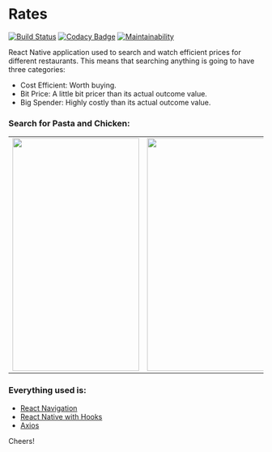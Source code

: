 # Rates
[![Build Status](https://travis-ci.org/rob729/Minimal_ToDo.svg?branch=master)](https://travis-ci.org/rob729/Minimal_ToDo)
[![Codacy Badge](https://api.codacy.com/project/badge/Grade/346c2ba7d2d841a48fc83734e3d2d682)](https://app.codacy.com/app/rob729/Minimal_ToDo?utm_source=github.com&utm_medium=referral&utm_content=rob729/Minimal_ToDo&utm_campaign=Badge_Grade_Dashboard)
[![Maintainability](https://api.codeclimate.com/v1/badges/c462858751a234cdcd08/maintainability)](https://codeclimate.com/github/rob729/Minimal_ToDo/maintainability)

React Native application used to search and watch efficient prices for different restaurants. This means that searching anything is going to have three categories:
* Cost Efficient: Worth buying.
* Bit Price: A little bit pricer than its actual outcome value.
* Big Spender: Highly costly than its actual outcome value.
### Search for Pasta and Chicken:
<table>
        <tr>
<td><img src = "https://user-images.githubusercontent.com/35291991/67655891-31e51800-f978-11e9-88b1-ec6b1f25e7a0.jpeg" height = "460" width="250"></td>
<td><img src = "https://user-images.githubusercontent.com/35291991/67655915-49240580-f978-11e9-837f-7d45f902a815.jpeg" height = "460" width="250"></td>
        </tr>
</table> 

### Everything used is:
 * [React Navigation](https://reactnavigation.org/docs/4.x/getting-started/)
 * [React Native with Hooks](https://reactjs.org/docs/hooks-intro.html)
 * [Axios](https://www.npmjs.com/package/axios)
 
Cheers!
